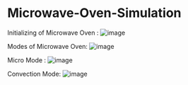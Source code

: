 # Microwave-Oven-Simulation
Initializing of Microwave Oven :
![image](https://github.com/Sar070999/Microwave-Oven-Simulation/assets/136361557/88e98278-b55e-41d5-9d0e-87383e1e0ccb)

Modes of Microwave Oven:
![image](https://github.com/Sar070999/Microwave-Oven-Simulation/assets/136361557/8cd3b2cb-8f44-4c6d-bfbf-50fbc8c7b50d)

Micro Mode :
![image](https://github.com/Sar070999/Microwave-Oven-Simulation/assets/136361557/bd0e80ca-660a-4b16-a92a-7239c23aba02)

Convection Mode:
![image](https://github.com/Sar070999/Microwave-Oven-Simulation/assets/136361557/677d01a4-7428-4257-add2-a21418a7d2fc)



